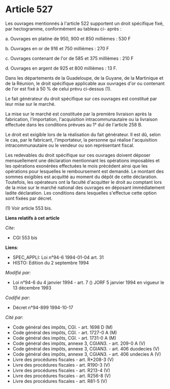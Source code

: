 # Article 527

Les ouvrages mentionnés à l'article 522 supportent un droit spécifique fixé, par hectogramme, conformément au tableau ci-
après :

a. Ouvrages en platine de 950, 900 et 850 millièmes : 530 F

b. Ouvrages en or de 916 et 750 millièmes : 270 F

c. Ouvrages contenant de l'or de 585 et 375 millièmes : 210 F

d. Ouvrages en argent de 925 et 800 millièmes : 13 F.

Dans les départements de la Guadeloupe, de la Guyane, de la Martinique et de la Réunion, le droit spécifique applicable aux
ouvrages d'or ou contenant de l'or est fixé à 50 % de celui prévu ci-dessus (1).

Le fait générateur du droit spécifique sur ces ouvrages est constitué par leur mise sur le marché.

La mise sur le marché est constituée par la première livraison après la fabrication, l'importation, l'acquisition
intracommunautaire ou la livraison effectuée dans les conditions prévues au 1° duI de l'article 258 B.

Le droit est exigible lors de la réalisation du fait générateur. Il est dû, selon le cas, par le fabricant, l'importateur, la
personne qui réalise l'acquisition intracommunautaire ou le vendeur ou son représentant fiscal.

Les redevables du droit spécifique sur ces ouvrages doivent déposer mensuellement une déclaration mentionnant les opérations
imposables et les opérations exonérées effectuées le mois précédent ainsi que les opérations pour lesquelles le remboursement
est demandé. Le montant des sommes exigibles est acquitté au moment du dépôt de cette déclaration. Toutefois, les opérateurs
ont la faculté d'acquitter le droit au comptant lors de la mise sur le marché national des ouvrages en déposant immédiatement
ladite déclaration. Les conditions dans lesquelles s'effectue cette option sont fixées par décret.

(1) Voir article 553 bis.

**Liens relatifs à cet article**

_Cite_:

  - CGI 553 bis

**Liens**:

  - SPEC_APPLI: Loi n°94-6 1994-01-04 art. 31
  - HISTO: Edition du 2 septembre 1994

_Modifié par_:

  - Loi n°94-6 du 4 janvier 1994 - art. 7 () JORF 5 janvier 1994 en vigueur le 13 décembre 1993

_Codifié par_:

  - Décret n°94-899 1994-10-17

_Cité par_:

  - Code général des impôts, CGI. - art. 1698 D (M)
  - Code général des impôts, CGI. - art. 1727-0 A (M)
  - Code général des impôts, CGI. - art. 1731-0 A (M)
  - Code général des impôts, annexe 3, CGIAN3. - art. 209-0 A (V)
  - Code général des impôts, annexe 3, CGIAN3. - art. 406 duodecies (V)
  - Code général des impôts, annexe 3, CGIAN3. - art. 406 undecies A (V)
  - Livre des procédures fiscales - art. R*208-3 (V)
  - Livre des procédures fiscales - art. R190-3 (V)
  - Livre des procédures fiscales - art. R213-4 (V)
  - Livre des procédures fiscales - art. R256-8 (V)
  - Livre des procédures fiscales - art. R81-5 (V)
